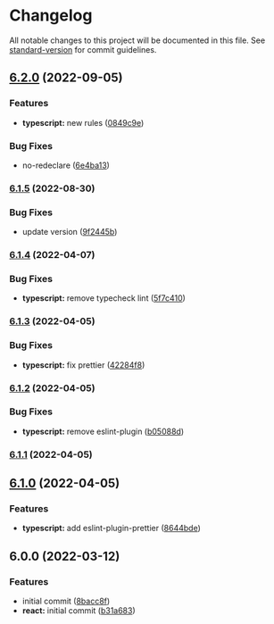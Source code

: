 # Changelog

All notable changes to this project will be documented in this file. See [standard-version](https://github.com/conventional-changelog/standard-version) for commit guidelines.

## [6.2.0](https://github.com/joshuaavalon/eslint-config/compare/@joshuaavalon/eslint-config-typescript@6.1.5...@joshuaavalon/eslint-config-typescript@6.2.0) (2022-09-05)


### Features

* **typescript:** new rules ([0849c9e](https://github.com/joshuaavalon/eslint-config/commit/0849c9e4b83367c2bde3bba700acfe5371db1d96))


### Bug Fixes

* no-redeclare ([6e4ba13](https://github.com/joshuaavalon/eslint-config/commit/6e4ba135be0855eedb7614236e20079906b98f2b))

### [6.1.5](https://github.com/joshuaavalon/eslint-config/compare/@joshuaavalon/eslint-config-typescript@6.1.4...@joshuaavalon/eslint-config-typescript@6.1.5) (2022-08-30)


### Bug Fixes

* update version ([9f2445b](https://github.com/joshuaavalon/eslint-config/commit/9f2445b0644399eeadf3dc145f8ec34db0a9545a))

### [6.1.4](https://github.com/joshuaavalon/eslint-config/compare/@joshuaavalon/eslint-config-typescript@6.1.3...@joshuaavalon/eslint-config-typescript@6.1.4) (2022-04-07)


### Bug Fixes

* **typescript:** remove typecheck lint ([5f7c410](https://github.com/joshuaavalon/eslint-config/commit/5f7c410e4e7f5276ca4af4ca37d8311097080a58))

### [6.1.3](https://github.com/joshuaavalon/eslint-config/compare/@joshuaavalon/eslint-config-typescript@6.1.2...@joshuaavalon/eslint-config-typescript@6.1.3) (2022-04-05)


### Bug Fixes

* **typescript:** fix prettier ([42284f8](https://github.com/joshuaavalon/eslint-config/commit/42284f8783ee64ca5d8696b747857b15f986b362))

### [6.1.2](https://github.com/joshuaavalon/eslint-config/compare/@joshuaavalon/eslint-config-typescript@6.1.1...@joshuaavalon/eslint-config-typescript@6.1.2) (2022-04-05)


### Bug Fixes

* **typescript:** remove eslint-plugin ([b05088d](https://github.com/joshuaavalon/eslint-config/commit/b05088de168a4f32621e026ea2641f4a2b13c778))

### [6.1.1](https://github.com/joshuaavalon/eslint-config/compare/@joshuaavalon/eslint-config-typescript@6.1.0...@joshuaavalon/eslint-config-typescript@6.1.1) (2022-04-05)

## [6.1.0](https://github.com/joshuaavalon/eslint-config/compare/@joshuaavalon/eslint-config-typescript@6.0.0...@joshuaavalon/eslint-config-typescript@6.1.0) (2022-04-05)


### Features

* **typescript:** add eslint-plugin-prettier ([8644bde](https://github.com/joshuaavalon/eslint-config/commit/8644bdea6a61220e946db95c0e2c4ada30451a0f))

## 6.0.0 (2022-03-12)


### Features

* initial commit ([8bacc8f](https://github.com/joshuaavalon/eslint-config/commit/8bacc8fe613ca20e971e717059836a7b7464557b))
* **react:** initial commit ([b31a683](https://github.com/joshuaavalon/eslint-config/commit/b31a683b679a241869343a99687379a592ffd740))
